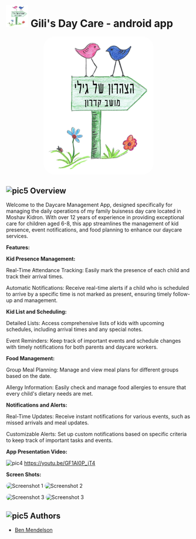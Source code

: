 <h1><img src="https://github.com/mendelson44/Gili-s-Day-Care/blob/main/app/src/main/res/drawable/daycare_logo.png?raw=true" alt=pic5 width="60" height="60"> Gili's Day Care - android app </h1>


<p align= center>
  <img src="https://github.com/mendelson44/Gili-s-Day-Care/blob/main/app/src/main/res/drawable/daycare_logo.png?raw=true" alt="icon" width="300" style="border-radius: 30px;">
</p>

<h2><img src="https://github.com/YosiBs/Gotcha-App/assets/105666011/558f0957-6604-47a4-a202-66a02a2835e7" alt=pic5 width="40" height="40"> Overview</h2>
<p>   Welcome to the Daycare Management App, designed specifically for managing the daily operations of my family buisness day care located in Moshav Kidron. With over 12 years of experience in providing exceptional care for children aged 6-8, this app streamlines the management of kid presence, event notifications, and food planning to enhance our daycare services.</p>

<p><strong>Features:</strong></p>

<p><strong>Kid Presence Management:</strong></p>
<p>
Real-Time Attendance Tracking: Easily mark the presence of each child and track their arrival times.
<p/>
<p>
Automatic Notifications: Receive real-time alerts if a child who is scheduled to arrive by a specific time is not marked as present, ensuring timely follow-up and management.
<p/>
<p><strong>Kid List and Scheduling:</strong></p>
<p>
Detailed Lists: Access comprehensive lists of kids with upcoming schedules, including arrival times and any special notes.
  <p/>
<p>
Event Reminders: Keep track of important events and schedule changes with timely notifications for both parents and daycare workers.
<p/> 
<p><strong>Food Management:</strong></p>
<p>
Group Meal Planning: Manage and view meal plans for different groups based on the date.
  <p/>
<p>
Allergy Information: Easily check and manage food allergies to ensure that every child's dietary needs are met.
<p/> 
<p><strong>Notifications and Alerts:</strong></p> 
<p>
Real-Time Updates: Receive instant notifications for various events, such as missed arrivals and meal updates.
  <p/>
<p>
Customizable Alerts: Set up custom notifications based on specific criteria to keep track of important tasks and events.</p>
<p/>
<p><strong>App Presentation Video:</strong></p>

<img src="https://github.com/YosiBs/Pokemon-Escape-Mobile-Game/assets/105666011/6d846434-ee90-420d-83a4-f6d86066bb71" alt="pic4" width="40" height="40"> https://youtu.be/GF1Al0P_jT4

<p><strong>Screen Shots:</strong></p>

<img src="https://github.com/user-attachments/assets/bfc5619d-8a6c-4e03-8c30-89685a52b726" alt="Screenshot 1" width="250" style="border-radius: 10px;">
<img src="https://github.com/user-attachments/assets/f164c05c-907d-4b02-ad91-4aa28c3c349c" alt="Screenshot 2" width="250" style="border-radius: 10px;">
<p></p>
<img src="https://github.com/user-attachments/assets/536689ef-9f7b-47f9-8ab6-8658be6cc965" alt="Screenshot 3" width="250" style="border-radius: 10px;">
<img src="https://github.com/user-attachments/assets/6043ebac-e44f-49b4-8cad-44c1c1d9a0bc" alt="Screenshot 3" width="250" style="border-radius: 10px;">

<h2><img src="https://github.com/YosiBs/Gotcha-App/assets/105666011/9f5d6637-b1e1-4037-8f60-64388e5ab109" alt=pic5 width="40" height="40"> Authors</h2>
<ul>
    <li><a href="https://github.com/mendelson44">Ben Mendelson</a></li>
</ul>


